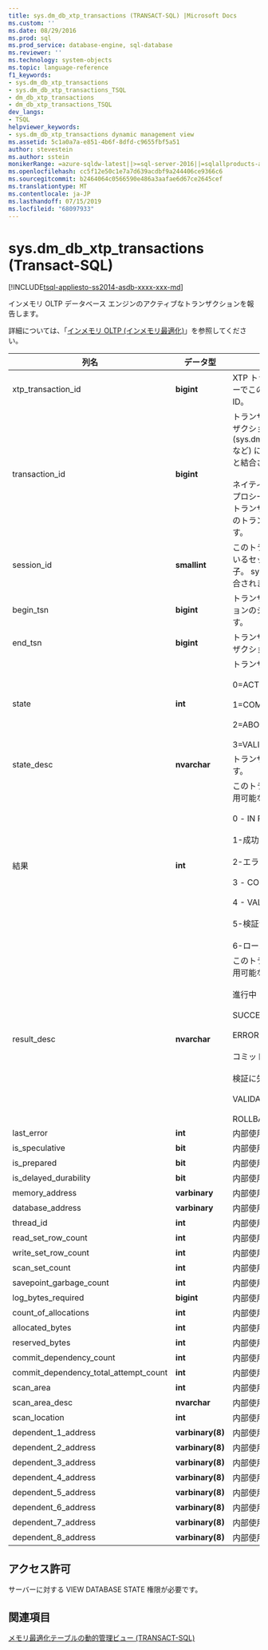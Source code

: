```yaml
---
title: sys.dm_db_xtp_transactions (TRANSACT-SQL) |Microsoft Docs
ms.custom: ''
ms.date: 08/29/2016
ms.prod: sql
ms.prod_service: database-engine, sql-database
ms.reviewer: ''
ms.technology: system-objects
ms.topic: language-reference
f1_keywords:
- sys.dm_db_xtp_transactions
- sys.dm_db_xtp_transactions_TSQL
- dm_db_xtp_transactions
- dm_db_xtp_transactions_TSQL
dev_langs:
- TSQL
helpviewer_keywords:
- sys.dm_db_xtp_transactions dynamic management view
ms.assetid: 5c1a0a7a-e851-4b6f-8dfd-c9655fbf5a51
author: stevestein
ms.author: sstein
monikerRange: =azure-sqldw-latest||>=sql-server-2016||=sqlallproducts-allversions||>=sql-server-linux-2017||=azuresqldb-mi-current
ms.openlocfilehash: cc5f12e50c1e7a7d639acdbf9a244406ce9366c6
ms.sourcegitcommit: b2464064c0566590e486a3aafae6d67ce2645cef
ms.translationtype: MT
ms.contentlocale: ja-JP
ms.lasthandoff: 07/15/2019
ms.locfileid: "68097933"
---
```

# <a name="sysdmdbxtptransactions-transact-sql"></a>sys.dm_db_xtp_transactions (Transact-SQL)
[!INCLUDE[tsql-appliesto-ss2014-asdb-xxxx-xxx-md](../../includes/tsql-appliesto-ss2014-asdb-xxxx-xxx-md.md)]

  インメモリ OLTP データベース エンジンのアクティブなトランザクションを報告します。  
  
 詳細については、「[インメモリ OLTP &#40;インメモリ最適化&#41;](../../relational-databases/in-memory-oltp/in-memory-oltp-in-memory-optimization.md)」を参照してください。  
    
|列名|データ型|説明|  
|-----------------|---------------|-----------------|  
|xtp_transaction_id|**bigint**|XTP トランザクション マネージャーでこのトランザクションの内部 ID。|  
|transaction_id|**bigint**|トランザクション id。 他のトランザクション関連の DMV (sys.dm_tran_active_transactions など) にあるトランザクション ID と結合されます。<br /><br /> ネイティブ コンパイル ストアド プロシージャによって開始されたトランザクションなど、XTP のみのトランザクションの場合は 0 です。|  
|session_id|**smallint**|このトランザクションを実行しているセッションのセッション識別子。 sys.dm_exec_sessions と結合されます。|  
|begin_tsn|**bigint**|トランザクションのトランザクションのシリアル番号を開始します。|  
|end_tsn|**bigint**|トランザクションの最後のトランザクション シリアル番号。|  
|state|**int**|トランザクションの状態。<br /><br /> 0=ACTIVE<br /><br /> 1=COMMITTED<br /><br /> 2=ABORTED<br /><br /> 3=VALIDATING|  
|state_desc|**nvarchar**|トランザクションの状態の説明です。|  
|結果|**int**|このトランザクションの結果。 使用可能な値を次に示します。<br /><br /> 0 - IN PROGRESS<br /><br /> 1-成功<br /><br /> 2-エラー<br /><br /> 3 - COMMIT DEPENDENCY<br /><br /> 4 - VALIDATION FAILED (RR)<br /><br /> 5-検証が失敗しました (SR)<br /><br /> 6-ロールバック|  
|result_desc|**nvarchar**|このトランザクションの結果。 使用可能な値を次に示します。<br /><br /> 進行中<br /><br /> SUCCESS<br /><br /> ERROR<br /><br /> コミット依存関係<br /><br /> 検証に失敗しました (RR)<br /><br /> VALIDATION FAILED (SR)<br /><br /> ROLLBACK|  
|last_error|**int**|内部使用のみ|  
|is_speculative|**bit**|内部使用のみ|  
|is_prepared|**bit**|内部使用のみ|  
|is_delayed_durability|**bit**|内部使用のみ|  
|memory_address|**varbinary**|内部使用のみ|  
|database_address|**varbinary**|内部使用のみ|  
|thread_id|**int**|内部使用のみ|  
|read_set_row_count|**int**|内部使用のみ|  
|write_set_row_count|**int**|内部使用のみ|  
|scan_set_count|**int**|内部使用のみ|  
|savepoint_garbage_count|**int**|内部使用のみ|  
|log_bytes_required|**bigint**|内部使用のみ|  
|count_of_allocations|**int**|内部使用のみ|  
|allocated_bytes|**int**|内部使用のみ|  
|reserved_bytes|**int**|内部使用のみ|  
|commit_dependency_count|**int**|内部使用のみ|  
|commit_dependency_total_attempt_count|**int**|内部使用のみ|  
|scan_area|**int**|内部使用のみ|  
|scan_area_desc|**nvarchar**|内部使用のみ|  
|scan_location|**int**|内部使用のみです。|  
|dependent_1_address|**varbinary(8)**|内部使用のみ|  
|dependent_2_address|**varbinary(8)**|内部使用のみ|  
|dependent_3_address|**varbinary(8)**|内部使用のみ|  
|dependent_4_address|**varbinary(8)**|内部使用のみ|  
|dependent_5_address|**varbinary(8)**|内部使用のみ|  
|dependent_6_address|**varbinary(8)**|内部使用のみ|  
|dependent_7_address|**varbinary(8)**|内部使用のみ|  
|dependent_8_address|**varbinary(8)**|内部使用のみ|  
  
## <a name="permissions"></a>アクセス許可  
 サーバーに対する VIEW DATABASE STATE 権限が必要です。  
  
## <a name="see-also"></a>関連項目  
 [メモリ最適化テーブルの動的管理ビュー &#40;TRANSACT-SQL&#41;](../../relational-databases/system-dynamic-management-views/memory-optimized-table-dynamic-management-views-transact-sql.md)  
  
  
